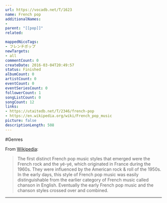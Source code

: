 ```yaml
---
url: https://vocadb.net/T/1623
name: French pop
additionalNames: 
- 
parent: "[[pop]]"
related:

mappedNicoTags:
- フレンチポップ
newTargets:
- all
commentCount: 0
createDate: 2016-03-04T20:49:57
status: Finished
albumCount: 0
artistCount: 0
eventCount: 0
eventSeriesCount: 0
followerCount: 1
songListCount: 0
songCount: 12
links: 
- https://utaitedb.net/T/2346/french-pop
- https://en.wikipedia.org/wiki/French_pop_music
picture: false
descriptionLength: 508
---
```


#Genres

From [Wikipedia](https://en.wikipedia.org/wiki/French_pop_music#History):
>The first distinct French pop music styles that emerged were the French rock and the yé-yé, which originated in France during the 1960s. They were influenced by the American rock & roll of the 1950s. In the early days, this style of French pop music was easily distinguishable from the earlier category of French music called chanson in English. Eventually the early French pop music and the chanson styles crossed over and combined.

---

